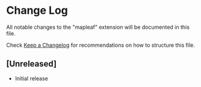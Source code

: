 # Change Log

All notable changes to the "mapleaf" extension will be documented in this file.

Check [Keep a Changelog](http://keepachangelog.com/) for recommendations on how to structure this file.

## [Unreleased]

- Initial release